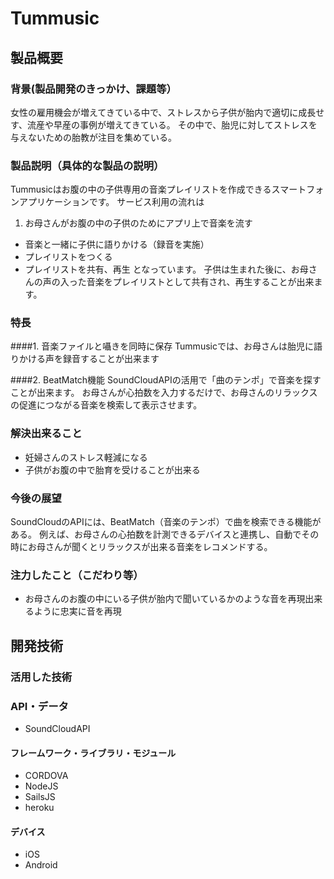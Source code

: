 # Tummusic
## 製品概要
### 背景(製品開発のきっかけ、課題等）
女性の雇用機会が増えてきている中で、ストレスから子供が胎内で適切に成長せす、流産や早産の事例が増えてきている。
その中で、胎児に対してストレスを与えないための胎教が注目を集めている。

### 製品説明（具体的な製品の説明）
Tummusicはお腹の中の子供専用の音楽プレイリストを作成できるスマートフォンアプリケーションです。
サービス利用の流れは
1. お母さんがお腹の中の子供のためにアプリ上で音楽を流す
* 音楽と一緒に子供に語りかける（録音を実施）
* プレイリストをつくる
* プレイリストを共有、再生
となっています。
子供は生まれた後に、お母さんの声の入った音楽をプレイリストとして共有され、再生することが出来ます。

### 特長
####1. 音楽ファイルと囁きを同時に保存
Tummusicでは、お母さんは胎児に語りかける声を録音することが出来ます

####2. BeatMatch機能
SoundCloudAPIの活用で「曲のテンポ」で音楽を探すことが出来ます。
お母さんが心拍数を入力するだけで、お母さんのリラックスの促進につながる音楽を検索して表示させます。

### 解決出来ること
* 妊婦さんのストレス軽減になる
* 子供がお腹の中で胎育を受けることが出来る

### 今後の展望
SoundCloudのAPIには、BeatMatch（音楽のテンポ）で曲を検索できる機能がある。
例えば、お母さんの心拍数を計測できるデバイスと連携し、自動でその時にお母さんが聞くとリラックスが出来る音楽をレコメンドする。

### 注力したこと（こだわり等）
* お母さんのお腹の中にいる子供が胎内で聞いているかのような音を再現出来るように忠実に音を再現

## 開発技術
### 活用した技術
### API・データ
* SoundCloudAPI

#### フレームワーク・ライブラリ・モジュール
* CORDOVA
* NodeJS
* SailsJS
* heroku

#### デバイス
* iOS
* Android


